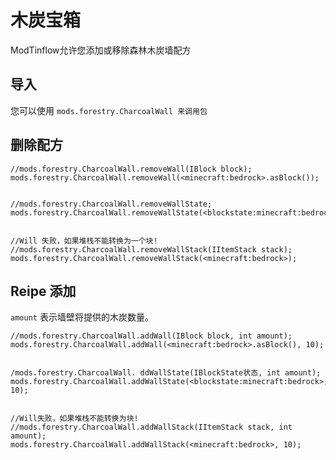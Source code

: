 # 木炭宝箱

ModTinflow允许您添加或移除森林木炭墙配方

## 导入

您可以使用 `mods.forestry.CharcoalWall 来调用包`

## 删除配方

```zenscript
//mods.forestry.CharcoalWall.removeWall(IBlock block);
mods.forestry.CharcoalWall.removeWall(<minecraft:bedrock>.asBlock());


//mods.forestry.CharcoalWall.removeWallState;
mods.forestry.CharcoalWall.removeWallState(<blockstate:minecraft:bedrock>);


//Will 失败，如果堆栈不能转换为一个块!
//mods.forestry.CharcoalWall.removeWallStack(IItemStack stack);
mods.forestry.CharcoalWall.removeWallStack(<minecraft:bedrock>);
```

## Reipe 添加

`amount` 表示墙壁将提供的木炭数量。

```zenscript
//mods.forestry.CharcoalWall.addWall(IBlock block, int amount);
mods.forestry.CharcoalWall.addWall(<minecraft:bedrock>.asBlock(), 10);


/mods.forestry.CharcoalWall. ddWallState(IBlockState状态, int amount);
mods.forestry.CharcoalWall.addWallState(<blockstate:minecraft:bedrock>, 10);


//Will失败，如果堆栈不能转换为块!
//mods.forestry.CharcoalWall.addWallStack(IItemStack stack, int amount);
mods.forestry.CharcoalWall.addWallStack(<minecraft:bedrock>, 10);
```